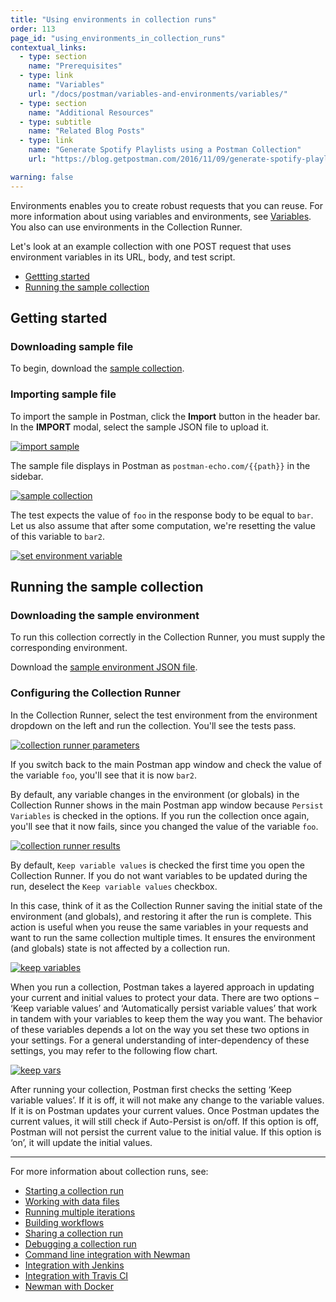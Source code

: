```yaml
---
title: "Using environments in collection runs"
order: 113
page_id: "using_environments_in_collection_runs"
contextual_links:
  - type: section
    name: "Prerequisites"
  - type: link
    name: "Variables"
    url: "/docs/postman/variables-and-environments/variables/"
  - type: section
    name: "Additional Resources"
  - type: subtitle
    name: "Related Blog Posts"
  - type: link
    name: "Generate Spotify Playlists using a Postman Collection"
    url: "https://blog.getpostman.com/2016/11/09/generate-spotify-playlists-using-a-postman-collection/?_ga=2.191709420.754547870.1571851340-1454169035.1570491567"

warning: false
---
```


Environments enables you to create robust requests that you can reuse. For more information about using variables and environments, see [Variables](/docs/postman/variables-and-environments/variables/). You also can use environments in the Collection Runner.

Let's look at an example collection with one POST request that uses environment variables in its URL, body, and test script.

* [Gettting started](#getting-started)
* [Running the sample collection](#running-the-sample-collection)

## Getting started

### Downloading sample file

To begin, download the [sample collection](https://assets.postman.com/postman-docs/usingEnvironments.postman_collection.json).

### Importing sample file

To import the sample in Postman, click the **Import** button in the header bar. In the **IMPORT** modal, select the sample JSON file to upload it.

[![import sample](https://assets.postman.com/postman-docs/using_environment_in_collection_runs/import_sample.png)](https://assets.postman.com/postman-docs/using_environment_in_collection_runs/import_sample.png)

The sample file displays in Postman as `postman-echo.com/{{path}}` in the sidebar.

[![sample collection](https://assets.postman.com/postman-docs/using_environment_in_collection_runs/sample_collection.png)](https://assets.postman.com/postman-docs/using_environment_in_collection_runs/sample_collection.png)

The test expects the value of `foo` in the response body to be equal to `bar`. Let us also assume that after some computation, we're resetting the value of this variable to `bar2`.

[![set environment variable](https://assets.postman.com/postman-docs/using_environment_in_collection_runs/set_environment_variable.png)](https://assets.postman.com/postman-docs/using_environment_in_collection_runs/set_environment_variable.png)

## Running the sample collection

### Downloading the sample environment

To run this collection correctly in the Collection Runner, you must supply the corresponding environment.

Download the [sample environment JSON file](https://assets.postman.com/postman-docs/testEnv.postman_environment.json).

### Configuring the Collection Runner

In the Collection Runner, select the test environment from the environment dropdown on the left and run the collection. You'll see the tests pass.

[![collection runner parameters](https://assets.postman.com/postman-docs/using_environment_in_collection_runs/collection_runner_parameters.png)](https://assets.postman.com/postman-docs/using_environment_in_collection_runs/collection_runner_parameters.png)  

If you switch back to the main Postman app window and check the value of the variable `foo`, you'll see that it is now `bar2`.

By default, any variable changes in the environment (or globals) in the Collection Runner shows in the main Postman app window because `Persist Variables` is checked in the options. If you run the collection once again, you'll see that it now fails, since you changed the value of the variable `foo`.

[![collection runner results](https://assets.postman.com/postman-docs/using_environment_in_collection_runs/collection_runner_results.png)](https://assets.postman.com/postman-docs/using_environment_in_collection_runs/collection_runner_results.png)

By default, `Keep variable values` is checked the first time you open the Collection Runner. If you do not want variables to be updated during the run, deselect the `Keep variable values` checkbox.

In this case, think of it as the Collection Runner saving the initial state of the environment (and globals), and restoring it after the run is complete. This action is useful when you reuse the same variables in your requests and want to run the same collection multiple times. It ensures the environment (and globals) state is not affected by a collection run.

[![keep variables](https://assets.postman.com/postman-docs/using_environment_in_collection_runs/keep_variables.png)](https://assets.postman.com/postman-docs/using_environment_in_collection_runs/keep_variables.png)

When you run a collection, Postman takes a layered approach in updating your current and initial values to protect your data. There are two options –  ‘Keep variable values’ and ‘Automatically persist variable values’ that work in tandem with your variables to keep them the way you want. The behavior of these variables depends a lot on the way you set these two options in your settings. For a general understanding of inter-dependency of these settings, you may refer to the following flow chart.

[![keep vars](https://assets.postman.com/postman-docs/Flow-Chart.png)](https://assets.postman.com/postman-docs/Flow-Chart.png)

After running your collection, Postman first checks the setting ‘Keep variable values’. If it is off, it will not make any change to the variable values. If it is on Postman updates your current values. Once Postman updates the current values, it will still check if Auto-Persist is on/off. If this option is off, Postman will not persist the current value to the initial value. If this option is ‘on’, it will update the initial values.

---
For more information about collection runs, see:

* [Starting a collection run](/docs/postman/collection-runs/starting-a-collection-run/)
* [Working with data files](/docs/postman/collection-runs/working-with-data-files/)
* [Running multiple iterations](/docs/postman/collection-runs/running-multiple-iterations/)
* [Building workflows](/docs/postman/collection-runs/building-workflows/)
* [Sharing a collection run](/docs/postman/collection-runs/sharing-a-collection-run/)
* [Debugging a collection run](/docs/postman/collection-runs/debugging-a-collection-run/)
* [Command line integration with Newman](/docs/postman/collection-runs/command-line-integration-with-newman/)
* [Integration with Jenkins](/docs/postman/collection-runs/integration-with-jenkins/)
* [Integration with Travis CI](/docs/postman/collection-runs/integration-with-travis/)
* [Newman with Docker](/docs/postman/collection-runs/newman-with-docker/)
